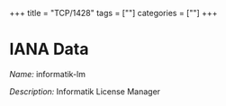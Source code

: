 +++
title = "TCP/1428"
tags = [""]
categories = [""]
+++

# IANA Data

_Name:_ informatik-lm

_Description:_ Informatik License Manager


